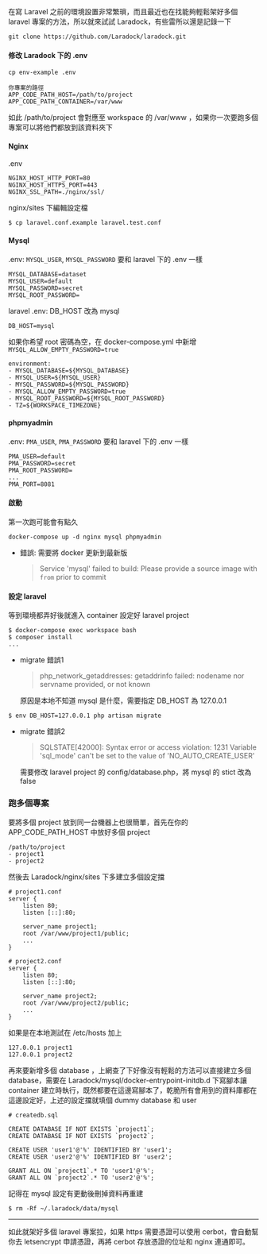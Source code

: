 在寫 Laravel 之前的環境設置非常繁瑣，而且最近也在找能夠輕鬆架好多個 laravel 專案的方法，所以就來試試 Laradock，有些雷所以還是記錄一下

```
git clone https://github.com/Laradock/laradock.git
```

#### 修改 Laradock 下的 .env 
```
cp env-example .env
```
```
你專案的路徑
APP_CODE_PATH_HOST=/path/to/project
APP_CODE_PATH_CONTAINER=/var/www
```

如此 /path/to/project 會對應至 workspace 的 /var/www ，如果你一次要跑多個專案可以將他們都放到該資料夾下

#### Nginx

.env
```
NGINX_HOST_HTTP_PORT=80
NGINX_HOST_HTTPS_PORT=443
NGINX_SSL_PATH=./nginx/ssl/
```
nginx/sites 下編輯設定檔
```
$ cp laravel.conf.example laravel.test.conf
```
#### Mysql

.env: `MYSQL_USER`, `MYSQL_PASSWORD` 要和 laravel 下的 .env 一樣 
```
MYSQL_DATABASE=dataset
MYSQL_USER=default
MYSQL_PASSWORD=secret
MYSQL_ROOT_PASSWORD=
```

laravel .env: DB_HOST 改為 mysql
```
DB_HOST=mysql
```
 
如果你希望 root 密碼為空，在 docker-compose.yml 中新增 `MYSQL_ALLOW_EMPTY_PASSWORD=true`
```
environment:
- MYSQL_DATABASE=${MYSQL_DATABASE}
- MYSQL_USER=${MYSQL_USER}
- MYSQL_PASSWORD=${MYSQL_PASSWORD}
- MYSQL_ALLOW_EMPTY_PASSWORD=true
- MYSQL_ROOT_PASSWORD=${MYSQL_ROOT_PASSWORD}
- TZ=${WORKSPACE_TIMEZONE}
```
#### phpmyadmin

.env: `PMA_USER`, `PMA_PASSWORD` 要和 laravel 下的 .env 一樣
```
PMA_USER=default
PMA_PASSWORD=secret
PMA_ROOT_PASSWORD=
...
PMA_PORT=8081
```

#### 啟動

第一次跑可能會有點久
```
docker-compose up -d nginx mysql phpmyadmin
```
* 錯誤: 需要將 docker 更新到最新版

    > Service 'mysql' failed to build: Please provide a source image with `from` prior to commit

#### 設定 laravel

等到環境都弄好後就進入 container 設定好 laravel project
```
$ docker-compose exec workspace bash
$ composer install
...
```
* migrate 錯誤1

    > php_network_getaddresses: getaddrinfo failed: nodename nor servname provided, or not known
    
    原因是本地不知道 mysql 是什麼，需要指定 DB_HOST 為 127.0.0.1

```
$ env DB_HOST=127.0.0.1 php artisan migrate
```

* migrate 錯誤2 

    > SQLSTATE[42000]: Syntax error or access violation: 1231 Variable 'sql_mode' can't be set to the value of 'NO_AUTO_CREATE_USER'
        
    需要修改 laravel project 的 config/database.php，將 mysql 的 stict 改為 false

### 跑多個專案

要將多個 project 放到同一台機器上也很簡單，首先在你的 APP_CODE_PATH_HOST 中放好多個 project
```
/path/to/project
- project1
- project2
```

然後去 Laradock/nginx/sites 下多建立多個設定擋

```
# project1.conf
server {
    listen 80;
    listen [::]:80;

    server_name project1;
    root /var/www/project1/public;
    ...
}
```

```
# project2.conf
server {
    listen 80;
    listen [::]:80;

    server_name project2;
    root /var/www/project2/public;
    ...
}
```

如果是在本地測試在 /etc/hosts 加上

```
127.0.0.1 project1
127.0.0.1 project2
```

再來要新增多個 database ，上網查了下好像沒有輕鬆的方法可以直接建立多個 database，需要在 Laradock/mysql/docker-entrypoint-initdb.d 下寫腳本讓 container 建立時執行，既然都要在這邊寫腳本了，乾脆所有會用到的資料庫都在這邊設定好，上述的設定擋就填個 dummy database 和 user 

```
# createdb.sql

CREATE DATABASE IF NOT EXISTS `project1`;
CREATE DATABASE IF NOT EXISTS `project2`;

CREATE USER 'user1'@'%' IDENTIFIED BY 'user1';
CREATE USER 'user2'@'%' IDENTIFIED BY 'user2';

GRANT ALL ON `project1`.* TO 'user1'@'%';
GRANT ALL ON `project2`.* TO 'user2'@'%';
```

記得在 mysql 設定有更動後刪掉資料再重建

```
$ rm -Rf ~/.laradock/data/mysql
```

---

如此就架好多個 laravel 專案拉，如果 https 需要憑證可以使用 cerbot，會自動幫你去 letsencrypt 申請憑證，再將 cerbot 存放憑證的位址和 nginx 連通即可。 
